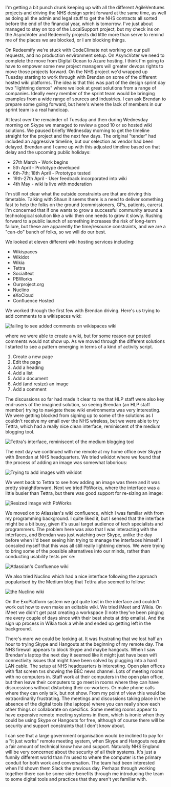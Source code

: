 I'm getting a bit punch drunk keeping up with all the different AgileVentures projects and driving the NHS design sprint forward at the same time, as well as doing all the admin and legal stuff to get the NHS contracts all sorted before the end of the financial year, which is tomorrow.  I've just about managed to stay on top of the LocalSupport project, but my check ins on the AsyncVoter and Redeemify projects did little more than serve to remind me of the places we are blocked, or I am blocking things.

On Redeemify we're stuck with CodeClimate not working on our pull requests, and no production environment setup.  On AsyncVoter we need to complete the move from Digital Ocean to Azure hosting.  I think I'm going to have to empower some new project managers will greater devops rights to move those projects forward.  On the NHS project we'd wrapped up Tuesday starting to work through with Brendan on some of the different hosted wiki platforms.  The idea is that this was part of the design sprint day two "lightning demos" where we look at great solutions from a range of companies.  Ideally every member of the sprint team would be bringing examples from a wide range of sources and industries.  I can ask Brendan to prepare some going forward, but here's where the lack of members in our sprint team is a real handicap.

At least over the remainder of Tuesday and then during Wednesday morning on Skype we managed to review a good 10 or so hosted wiki solutions.  We paused briefly Wednesday morning to get the timeline straight for the project and the next few days.  The original "tender" had included an aggressive timeline, but our selection as vendor had been delayed.  Brendan and I came up with this adjusted timeline based on that delay and the upcoming public holidays:

* 27th March - Work begins
* 5th April - Prototype developed
* 6th-7th; 18th April - Prototype tested
* 19th-27th April - User feedback incorporated into wiki
* 4th May - wiki is live with moderation

I'm still not clear what the outside constraints are that are driving this timetable.  Talking with Shaun it seems there is a need to deliver something fast to help the folks on the ground (commissioners, GPs, patients, carers).  I'm concerned that if one wants to grow a successful community around a technological solution like a wiki then one needs to grow it slowly.  Rushing forward to a public launch of something increases the risk of long-term failure, but these are apparently the time/resource constraints, and we are a "can-do" bunch of folks, so we will do our best.

We looked at eleven different wiki hosting services including:

* Wikispaces
* Wikidot
* Wikia
* Tettra
* Socialtext
* PBWorks
* Ourproject.org
* Nuclino
* eXoCloud
* Confluence Hosted

We worked through the first few with Brendan driving.  Here's us trying to add comments to a wikispaces wiki:

![failing to see added comments on wikispaces wiki](https://www.dropbox.com/s/hn9zulbam61b4pp/Screenshot%202017-03-30%2010.19.20.png?dl=1)

where we were able to create a wiki, but for some reason our posted comments would not show up.   As we moved through the different solutions I started to see a pattern emerging in terms of a kind of activity script.

1. Create a new page
2. Edit the page
3. Add a heading
4. Add a list
5. Add a document
6. Add (and resize) an image
7. Add a comment

The discussions so far had made it clear to me that HLP staff were also key end-users of the imagined solution, so seeing Brendan (an HLP staff member) trying to navigate these wiki environments was very interesting.  We were getting blocked from signing up to some of the solutions as I couldn't receive my email over the NHS wireless, but we were able to try Tettra, which had a really nice clean interface, reminiscent of the medium blogging tool.

![Tettra's interface, reminiscent of the medium blogging tool](https://www.dropbox.com/s/88nk1nwpyvdc4lm/Screenshot%202017-03-30%2010.23.22.png?dl=1)

The next day we continued with me remote at my home office over Skype with Brendan at NHS headquarters.  We tried wikidot where we found that the process of adding an image was somewhat laborious:

![Trying to add images with wikidot](https://www.dropbox.com/s/fe5pw87f6bbf2ca/Screenshot%202017-03-31%2009.16.00.png?dl=1)

We went back to Tettra to see how adding an image was there and it was pretty straightforward.  Next we tried PbWorks, where the interface was a little busier than Tettra, but there was good support for re-sizing an image:

![Resized image with PbWorks](https://www.dropbox.com/s/74xnvyany1dzhxm/Screenshot%202017-03-31%2009.22.30.png?dl=1)

We moved on to Atlassian's wiki confluence, which I was familiar with from my programming background.  I quite liked it, but I sensed that the interface might be a bit busy, given it's usual target audience of tech specialists and programmers.  The problem here was also that I was interacting with the interfaces, and Brendan was just watching over Skype, unlike the day before when I'd been seeing him trying to manage the interfaces himself.  I consoled myself that this was all still really lightning demos.  We were trying to bring some of the possible alternatives into our minds, rather than conducting usability tests per se:

![Atlassian's Confluence wiki](https://www.dropbox.com/s/pbauj6vdnw45jy9/Screenshot%202017-03-31%2009.19.54.png?dl=1)

We also tried Nuclino which had a nice interface following the approach popularised by the Medium blog that Tettra also seemed to follow:

![the Nuclino wiki](https://www.dropbox.com/s/9wzt2ogq6xdqlpl/Screenshot%202017-03-31%2009.19.14.png?dl=1)

On the ExoPlatform system we got quite lost in the interface and couldn't work out how to even make an editable wiki.  We tried iMeet and Wikia.  On iMeet we didn't get past creating a workspace (I note they've been pinging me every couple of days since with their best shots at drip emails).  And the sign up process in Wikia took a while and ended up getting left in the background. 

There's more we could be looking at.  It was frustrating that we lost half an hour to trying Skype and Hangouts at the beginning of my remote day.  The NHS firewall appears to block Skype and maybe hangouts.  When I saw Brendan's laptop the next day it seemed like it might just have been wifi connectivity issues that might have been solved by plugging into a hard LAN cable.  The setup at NHS headquarters is interesting.  Open plan offices with flat screen tvs showing the BBC news channel.  Lots of meeting rooms with no computers in.  Staff work at their computers in the open plan office, but then leave their computers to go meet in rooms where they can have discucssions without disturbing their co-workers.  Or make phone calls where they can only talk, but not show.  From my point of view this would be extraordinarily frustrating.  The meetings and discussions taking place in the absence of the digital tools (the laptops) where you can really show each other things or collaborate on specifics.  Some meeting rooms appear to have expensive remote meeting systems in them, which is ironic when they could be using Skype or Hangouts for free, although of course there will be security and support constraints that I don't know about.

I can see that a large government organisation would be inclined to pay for a "it just works" remote meeting system, when Skype and Hangouts require a fair amount of technical know how and support.  Naturally NHS England will be very concerned about the security of all their systems.  It's just a funnily different world than I'm used to where the computer is the primary conduit for both work and conversation.  The team had been interested when I'd shown them Slack the previous day.  Perhaps through working together there can be some side-benefits through me introducing the team to some digital tools and practices that they aren't yet familiar with.
